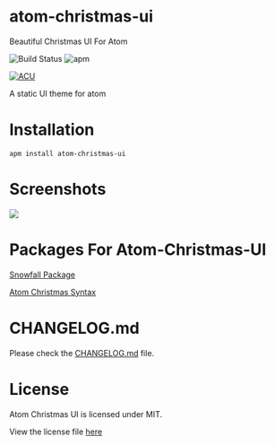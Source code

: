 # atom-christmas-ui
Beautiful Christmas UI For Atom

![Build Status](https://img.shields.io/travis/atom-material/atom-material-ui.svg?style=flat-square)
![apm](https://camo.githubusercontent.com/d198b3cfff8a754fc8d03285aa080a26431cc8a6/68747470733a2f2f696d672e736869656c64732e696f2f61706d2f762f61746f6d2d6d6174657269616c2d75692e7376673f7374796c653d666c61742d737175617265)

[![ACU](https://image.ibb.co/mJhkeG/687474703a2f2f692e696d6775722e636f6d2f37433248326d772e706e67.png)](https://atom.io/themes/atom-christmas-ui)


A static UI theme for atom

# Installation

```shell
apm install atom-christmas-ui
```

# Screenshots

![](https://image.ibb.co/ckDr4G/Ads_z.png)

# Packages For Atom-Christmas-UI

[Snowfall Package](https://atom.io/packages/snowfall)

[Atom Christmas Syntax](https://atom.io/themes/atom-christmas-syntax)

# CHANGELOG.md

Please check the [CHANGELOG.md](https://github.com/blacknbunny/atom-christmas-ui/blob/master/CHANGELOG.md) file.

# License
Atom Christmas UI is licensed under MIT.

View the license file [here](https://github.com/blacknbunny/atom-christmas-ui/blob/master/LICENSE)
